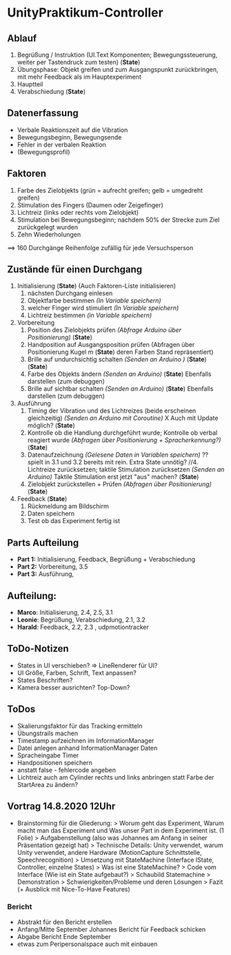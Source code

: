 # UnityPraktikum-Controller


## Ablauf
1. Begrüßung / Instruktion (UI.Text Komponenten; Bewegungssteuerung, weiter per Tastendruck zum testen) (**State**)
2. Übungsphase: Objekt greifen und zum Ausgangspunkt zurückbringen, mit mehr Feedback als im Hauptexperiment
3. Hauptteil
4. Verabschiedung (**State**)

## Datenerfassung
- Verbale Reaktionszeit auf die Vibration
- Bewegungsbeginn, Bewegungsende
- Fehler in der verbalen Reaktion
- (Bewegungsprofil)

## Faktoren
1. Farbe des Zielobjekts (grün = aufrecht greifen; gelb = umgedreht greifen)
2. Stimulation des Fingers (Daumen oder Zeigefinger)
3. Lichtreiz (links oder rechts vom Zielobjekt)
4. Stimulation bei Bewegungsbeginn; nachdem 50% der Strecke zum Ziel zurückgelegt wurden
5. Zehn Wiederholungen

==> 160 Durchgänge Reihenfolge zufällig für jede Versuchsperson

## Zustände für einen Durchgang
1. Initialisierung (**State**) (Auch Faktoren-Liste initialisieren)
   1. nächsten Durchgang einlesen
   2. Objektfarbe bestimmen _(In Variable speichern)_
   3. welcher Finger wird stimuliert _(In Variable speichern)_
   4. Lichtreiz bestimmen _(in Variable speichern)_
2. Vorbereitung
   1. Position des Zielobjekts prüfen _(Abfrage Arduino über Positionierung)_ (**State**)
   2. Handposition auf Ausgangsposition prüfen (Abfragen über Positionierung Kugel m (**State**)
   deren Farben Stand repräsentiert)
   3. Brille auf undurchsichtig schalten _(Senden an Arduino )_ (**State**)
   (**State**)
   4. Farbe des Objekts ändern _(Senden an Arduino)_  (**State**) Ebenfalls darstellen (zum debuggen)
   5. Brille auf sichtbar schalten _(Senden an Arduino)_ (**State**) Ebenfalls darstellen (zum debuggen)
3. Ausführung
   1. Timing der Vibration und des Lichtreizes (beide erscheinen gleichzeitig) _(Senden an Arduino mit Coroutine)_ X Auch mit Update möglich? (**State**)
   2. Kontrolle ob die Handlung durchgeführt wurde; Kontrolle ob verbal reagiert wurde _(Abfragen über Positionierung + Spracherkennung?)_ (**State**)
   3. Datenaufzeichnung _(Gelesene Daten in Variablen speichern)_ ?? spielt in 3.1 und 3.2 bereits mit rein. Extra State unnötig?
   //4. Lichtreize zurücksetzen; taktile Stimulation zurücksetzen _(Senden an Arduino)_ Taktile Stimulation erst jetzt "aus" machen? (**State**)
   5. Zielobjekt zurückstellen + Prüfen _(Abfragen über Positionierung)_ (**State**)
4. Feedback (**State**)
   1. Rückmeldung am Bildschirm
   2. Daten speichern
   3. Test ob das Experiment fertig ist

## Parts Aufteilung
* **Part 1:** Initialisierung, Feedback, Begrüßung + Verabschiedung
* **Part 2:** Vorbereitung, 3.5
* **Part 3:** Ausführung,

## Aufteilung:
* **Marco**: Initialisierung, 2.4, 2.5, 3.1
* **Leonie**: Begrüßung, Verabschiedung, 2.1, 3.2
* **Harald**: Feedback, 2.2, 2.3 , udpmotiontracker

## ToDo-Notizen
* States in UI verschieben? => LineRenderer für UI?
* UI Größe, Farben, Schrift, Text anpassen?
* States Beschriften?
* Kamera besser ausrichten? Top-Down?

## ToDos
- Skalierungsfaktor für das Tracking ermitteln
- Übungstrails machen
- Timestamp aufzeichnen im InformationManager
- Datei anlegen anhand InformationManager Daten
- Spracheingabe Timer
- Handpositionen speichern
- anstatt false - fehlercode angeben
- Lichtreiz auch am Cylinder rechts und links anbringen statt Farbe der StartArea zu ändern?


## Vortrag 14.8.2020 12Uhr
* Brainstorming für die Gliederung:
      > Worum geht das Experiment, Warum macht man das Experiment und Was unser Part in dem Experiment ist. (1 Folie)
      > Aufgabenstellung (also was Johannes am Anfang in seiner Präsentation gezeigt hat)
      > Technische Details: Unity verwendet, warum Unity verwendet, andere Hardware (MotionCapture Schnittstelle, Speechrecognition)
      > Umsetzung mit StateMachine (Interface IState, Controller, einzelne States)
        > Was ist eine StateMachine?
        > Code vom Interface (Wie ist ein State aufgebaut?)
        > Schaubild Statemachine
      > Demonstration
      > Schwierigkeiten/Probleme und deren Lösungen
      > Fazit (+ Ausblick mit Nice-To-Have Features)

### Bericht
- Abstrakt für den Bericht erstellen
- Anfang/Mitte September Johannes Bericht für Feedback schicken
- Abgabe Bericht Ende September
- etwas zum Peripersonalspace auch mit einbauen
